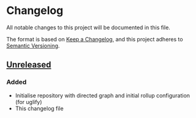 # Changelog

All notable changes to this project will be documented in this file.

The format is based on [Keep a Changelog](https://keepachangelog.com/en/1.0.0/),
and this project adheres to [Semantic Versioning](https://semver.org/spec/v2.0.0.html).

## [Unreleased]

### Added

- Initialise repository with directed graph and initial rollup configuration (for uglify)
- This changelog file

[Unreleased]: https://github.com/woodysee/ts-utils/compare/v1.0.0...HEAD
